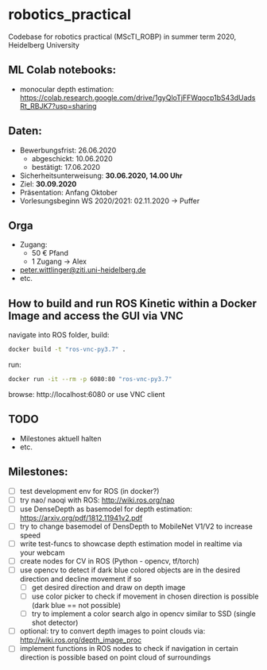 # robotics_practical
Codebase for robotics practical (MScTI_ROBP) in summer term 2020, Heidelberg University

## ML Colab notebooks:
* monocular depth estimation: https://colab.research.google.com/drive/1gyQloTjFFWqocp1bS43dUadsRt_RBJK7?usp=sharing

## Daten:
* Bewerbungsfrist: 26.06.2020
  * abgeschickt: 10.06.2020
  * bestätigt: 17.06.2020
* Sicherheitsunterweisung: **30.06.2020, 14.00 Uhr**
* Ziel: **30.09.2020**
* Präsentation: Anfang Oktober
* Vorlesungsbeginn WS 2020/2021: 02.11.2020 &rarr; Puffer

## Orga
* Zugang:
  * 50 € Pfand
  * 1 Zugang &rarr; Alex
* peter.wittlinger@ziti.uni-heidelberg.de
* etc.

## How to build and run ROS Kinetic within a Docker Image and access the GUI via VNC
navigate into ROS folder,
build:
```bash
docker build -t "ros-vnc-py3.7" .
```
run:
```bash
docker run -it --rm -p 6080:80 "ros-vnc-py3.7"
```
browse: http://localhost:6080 or use VNC client

## TODO
* Milestones aktuell halten
* etc.

## Milestones:
- [ ] test development env for ROS (in docker?)
- [ ] try nao/ naoqi with ROS: http://wiki.ros.org/nao
- [ ] use DenseDepth as basemodel for depth estimation: https://arxiv.org/pdf/1812.11941v2.pdf
- [ ] try to change basemodel of DensDepth to MobileNet V1/V2 to increase speed
- [ ] write test-funcs to showcase depth estimation model in realtime via your webcam
- [ ] create nodes for CV in ROS (Python - opencv, tf/torch)
- [ ] use opencv to detect if dark blue colored objects are in the desired direction and decline movement if so
    - [ ] get desired direction and draw on depth image
    - [ ] use color picker to check if movement in chosen direction is possible (dark blue == not possible)
    - [ ] try to implement a color search algo in opencv similar to SSD (single shot detector)
- [ ] optional: try to convert depth images to point clouds via: http://wiki.ros.org/depth_image_proc
- [ ] implement functions in ROS nodes to check if navigation in certain direction is possible based on point cloud of surroundings
